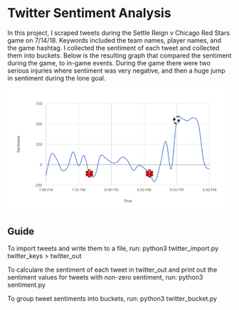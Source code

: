 # Twitter Sentiment Analysis

In this project, I scraped tweets during the Settle Reign v Chicago Red Stars game on 7/14/18. Keywords included the team names, player names, and the game hashtag. I collected the sentiment of each tweet and collected them into buckets. Below is the resulting graph that compared the sentiment during the game, to in-game events. During the game there were two serious injuries where sentiment was very negative, and then a huge jump in sentiment during the lone goal.

<img src="https://raw.githubusercontent.com/agale123/hackathon/master/sentiment.jpg" width="500px">

## Guide
To import tweets and write them to a file, run:
python3 twitter_import.py twitter_keys > twitter_out

To calculare the sentiment of each tweet in twitter_out and print out the sentiment values for tweets with non-zero sentiment, run:
python3 sentiment.py

To group tweet sentiments into buckets, run:
python3 twitter_bucket.py
